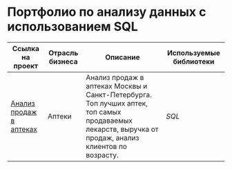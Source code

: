 # Портфолио по анализу данных с использованием SQL

 Ссылка на проект | Отрасль бизнеса | Описание | Используемые библиотеки  
---|---|---|---
 [Анализ продаж в аптеках]( https://github.com/jenycher/portfolio_sql)| Аптеки | Анализ продаж в аптеках Москвы и Санкт-Петербурга. Топ лучших аптек, топ самых продаваемых лекарств, выручка от продаж, анализ клиентов по возрасту. | *SQL*| 

